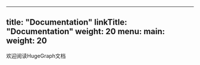
---
title: "Documentation"
linkTitle: "Documentation"
weight: 20
menu:
  main:
    weight: 20
---

欢迎阅读HugeGraph文档
